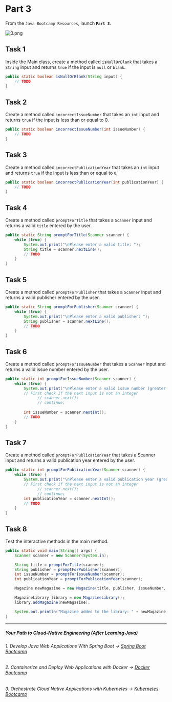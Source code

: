 # Part 3

From the `Java Bootcamp Resources`, launch **`Part 3`**.

![3.png](https://img-c.udemycdn.com/redactor/raw/article_lecture/2025-01-03_22-27-09-669aa067281080e0190d14baa5a97fa4.png)

## Task 1
Inside the Main class, create a method called `isNullOrBlank` that takes a `String` input and returns `true` if the input is `null` or `blank`.


```java
public static boolean isNullOrBlank(String input) {
    // TODO
}
```

## Task 2

Create a method called `incorrectIssueNumber` that takes an `int` input and returns `true` if the input is less than or equal to 0.

```java
public static boolean incorrectIssueNumber(int issueNumber) {
    // TODO
}
```

## Task 3
Create a method called `incorrectPublicationYear` that takes an `int` input and returns `true` if the input is less than or equal to `0`.

```java
public static boolean incorrectPublicationYear(int publicationYear) {
    // TODO
}
```

## Task 4
Create a method called `promptForTitle` that takes a `Scanner` input and returns a valid `title` entered by the user.

```java
public static String promptForTitle(Scanner scanner) {
    while (true) {
        System.out.print("\nPlease enter a valid title: ");
        String title = scanner.nextLine();
        // TODO
    }
}
```
## Task 5
Create a method called `promptForPublisher` that takes a `Scanner` input and returns a valid publisher entered by the user.

```java
public static String promptForPublisher(Scanner scanner) {
    while (true) {
        System.out.print("\nPlease enter a valid publisher: ");
        String publisher = scanner.nextLine();
        // TODO
    }
}
```

## Task 6

Create a method called `promptForIssueNumber` that takes a `Scanner` input and returns a valid issue number entered by the user.

```java
public static int promptForIssueNumber(Scanner scanner) {
    while (true) {
        System.out.print("\nPlease enter a valid issue number (greater than 0): ");
        // First check if the next input is not an integer
              // scanner.next();
              // continue;
 
        int issueNumber = scanner.nextInt();
        // TODO
    }
}
```
## Task 7
Create a method called `promptForPublicationYear` that takes a Scanner input and returns a valid publication year entered by the user.

```java
public static int promptForPublicationYear(Scanner scanner) {
    while (true) {
        System.out.print("\nPlease enter a valid publication year (greater than 0): ");
        // First check if the next input is not an integer
              // scanner.next();
              // continue;
        int publicationYear = scanner.nextInt();
        // TODO
    }
}
```
## Task 8
Test the interactive methods in the main method.

```java
public static void main(String[] args) {
    Scanner scanner = new Scanner(System.in);

    String title = promptForTitle(scanner);
    String publisher = promptForPublisher(scanner);
    int issueNumber = promptForIssueNumber(scanner);
    int publicationYear = promptForPublicationYear(scanner);

    Magazine newMagazine = new Magazine(title, publisher, issueNumber, publicationYear);

    MagazineLibrary library = new MagazineLibrary();
    library.addMagazine(newMagazine);

    System.out.println("Magazine added to the library: " + newMagazine.getTitle());
}
```
-----
##### Your Path to Cloud-Native Engineering (After Learning Java)
###### 1. Develop Java Web Applications With Spring Boot → [Spring Boot Bootcamp](https://www.udemy.com/course/the-complete-spring-boot-development-bootcamp/?couponCode=SPRING_BOOTCAMP)
###### 2. Containerize and Deploy Web Applications with Docker → [Docker Bootcamp](https://www.udemy.com/course/docker-bootcamp-conquer-docker-with-real-world-projects/?couponCode=DOCKER_BOOTCAMP)
###### 3. Orchestrate Cloud Native Applications with Kubernetes → [Kubernetes Bootcamp](https://kubernetestraining.io/)